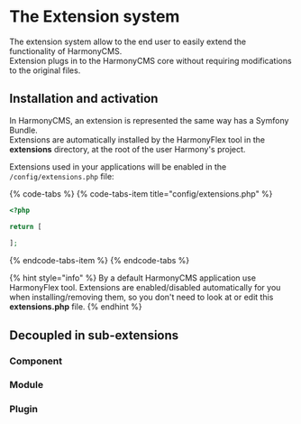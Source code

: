 # The Extension system

The extension system allow to the end user to easily extend the functionality of HarmonyCMS.  
Extension plugs in to the HarmonyCMS core without requiring modifications to the original files.

## Installation and activation

In HarmonyCMS, an extension is represented the same way has a Symfony Bundle.  
Extensions are automatically installed by the HarmonyFlex tool in the **extensions** directory, at the root of the user Harmony's project.

Extensions used in your applications will be enabled in the `/config/extensions.php` file:

{% code-tabs %}
{% code-tabs-item title="config/extensions.php" %}
```php
<?php

return [
    
];
```
{% endcode-tabs-item %}
{% endcode-tabs %}

{% hint style="info" %}
By a default HarmonyCMS application use HarmonyFlex tool. Extensions are enabled/disabled automatically for you when installing/removing them, so you don't need to look at or edit this **extensions.php** file.
{% endhint %}

## Decoupled in sub-extensions

### Component

### Module

### Plugin

